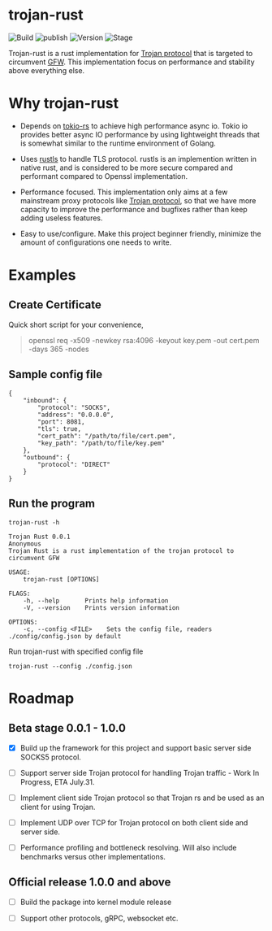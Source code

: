 # trojan-rust

![Build](https://github.com/cty123/TrojanRust/actions/workflows/build.yml/badge.svg) ![publish](https://github.com/cty123/TrojanRust/actions/workflows/publish.yml/badge.svg) ![Version](https://img.shields.io/badge/Version_0.0.1-blue.svg) ![Stage](https://img.shields.io/badge/beta-blue.svg)

Trojan-rust is a rust implementation for [Trojan protocol](https://trojan-gfw.github.io/trojan/protocol.html) that is targeted to circumvent [GFW](https://en.wikipedia.org/wiki/Great_Firewall). This implementation focus on performance and stability above everything else.

# Why trojan-rust

* Depends on [tokio-rs](https://github.com/tokio-rs/tokio) to achieve high performance async io. Tokio io provides better async IO performance by using lightweight threads that is somewhat similar to the runtime environment of Golang.

* Uses [rustls](https://github.com/ctz/rustls) to handle TLS protocol. rustls is an implemention written in native rust, and is considered to be more secure compared and performant compared to Openssl implementation.

* Performance focused. This implementation only aims at a few mainstream proxy protocols like [Trojan protocol](https://trojan-gfw.github.io/trojan/protocol.html), so that we have more capacity to improve the performance and bugfixes rather than keep adding useless features. 

* Easy to use/configure. Make this project beginner friendly, minimize the amount of configurations one needs to write.

# Examples



## Create Certificate
Quick short script for your convenience,
> openssl req -x509 -newkey rsa:4096 -keyout key.pem -out cert.pem -days 365 -nodes

## Sample config file
```
{
    "inbound": {
        "protocol": "SOCKS",
        "address": "0.0.0.0",
        "port": 8081,
        "tls": true,
        "cert_path": "/path/to/file/cert.pem",
        "key_path": "/path/to/file/key.pem"
    },
    "outbound": {
        "protocol": "DIRECT"
    }
}
```

## Run the program

```
trojan-rust -h

Trojan Rust 0.0.1
Anonymous
Trojan Rust is a rust implementation of the trojan protocol to circumvent GFW

USAGE:
    trojan-rust [OPTIONS]

FLAGS:
    -h, --help       Prints help information
    -V, --version    Prints version information

OPTIONS:
    -c, --config <FILE>    Sets the config file, readers ./config/config.json by default
```

Run trojan-rust with specified config file
```
trojan-rust --config ./config.json
```

# Roadmap

## Beta stage 0.0.1 - 1.0.0
- [x] Build up the framework for this project and support basic server side SOCKS5 protocol.

- [ ] Support server side Trojan protocol for handling Trojan traffic - Work In Progress, ETA July.31.

- [ ] Implement client side Trojan protocol so that Trojan rs and be used as an client for using Trojan.

- [ ] Implement UDP over TCP for Trojan protocol on both client side and server side.

- [ ] Performance profiling and bottleneck resolving. Will also include benchmarks versus other implementations.

## Official release 1.0.0 and above
- [ ] Build the package into kernel module release

- [ ] Support other protocols, gRPC, websocket etc.
